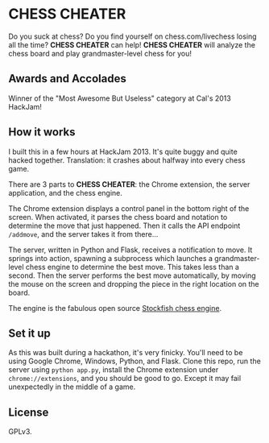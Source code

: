 # CHESS CHEATER
Do you suck at chess? Do you find yourself on chess.com/livechess losing all the time? **CHESS CHEATER** can help! **CHESS CHEATER** will analyze the chess board and play grandmaster-level chess for you!

## Awards and Accolades
Winner of the "Most Awesome But Useless" category at Cal's 2013 HackJam!

## How it works
I built this in a few hours at HackJam 2013. It's quite buggy and quite hacked together. Translation: it crashes about halfway into every chess game.

There are 3 parts to **CHESS CHEATER**: the Chrome extension, the server application, and the chess engine.

The Chrome extension displays a control panel in the bottom right of the screen. When activated, it parses the chess board and notation to determine the move that just happened. Then it calls the API endpoint `/addmove`, and the server takes it from there...

The server, written in Python and Flask, receives a notification to move. It springs into action, spawning a subprocess which launches a grandmaster-level chess engine to determine the best move. This takes less than a second. Then the server performs the best move automatically, by moving the mouse on the screen and dropping the piece in the right location on the board.

The engine is the fabulous open source [Stockfish chess engine](http://stockfishchess.org/).

## Set it up
As this was built during a hackathon, it's very finicky. You'll need to be using Google Chrome, Windows, Python, and Flask. Clone this repo, run the server using `python app.py`, install the Chrome extension under `chrome://extensions`, and you should be good to go. Except it may fail unexpectedly in the middle of a game.

## License
GPLv3.